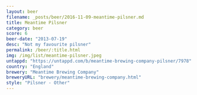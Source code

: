 ```yaml
---
layout: beer
filename: _posts/beer/2016-11-09-meantime-pilsner.md
title: Meantime Pilsner
category: beer
score: 6
beer-date: "2013-07-19"
desc: "Not my favourite pilsner"
permalink: /beer/:title.html
img: /img/list/meantime-pilsner.jpeg
untappd: "https://untappd.com/b/meantime-brewing-company-pilsner/7978"
country: "England"
brewery: "Meantime Brewing Company"
breweryURL: "brewery/meantime-brewing-company.html"
style: "Pilsner - Other"
---
```

